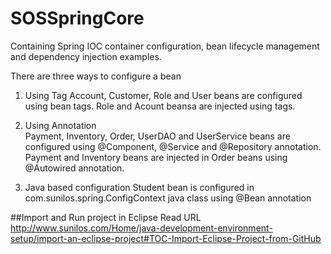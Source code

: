 # SOSSpringCore
Containing Spring IOC container configuration, bean lifecycle management and dependency injection examples.  

There are three ways to configure a bean 

1) Using <bean> Tag 
Account, Customer, Role and User beans are configured using bean tags. 
Role and Acount beansa are injected using <property> tags.
  
2) Using Annotation  
Payment, Inventory, Order, UserDAO and UserService beans are configured using @Component, @Service and @Repository annotation. 
Payment and Inventory beans are injected in Order beans using @Autowired annotation.


3) Java based configuration 
Student bean is configured in com.sunilos.spring.ConfigContext java class using @Bean annotation 


##Import and Run project in Eclipse
Read URL http://www.sunilos.com/Home/java-development-environment-setup/import-an-eclipse-project#TOC-Import-Eclipse-Project-from-GitHub
